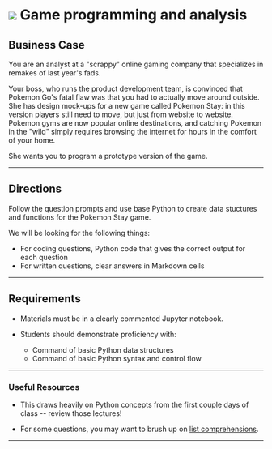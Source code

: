 # ![](https://ga-dash.s3.amazonaws.com/production/assets/logo-9f88ae6c9c3871690e33280fcf557f33.png) Game programming and analysis

<!--
## Docker setup
## works

If you're new to running a lab or lecture in Docker, click here: https://youtu.be/E54JvUKnF-4
-->

## Business Case

You are an analyst at a "scrappy" online gaming company that specializes in remakes of last year's fads.

Your boss, who runs the product development team, is convinced that Pokemon Go's fatal flaw was that you had to actually move around outside. She has design mock-ups for a new game called Pokemon Stay: in this version players still need to move, but just from website to website. Pokemon gyms are now popular online destinations, and catching Pokemon in the "wild" simply requires browsing the internet for hours in the comfort of your home.

She wants you to program a prototype version of the game.

---

## Directions

Follow the question prompts and use base Python to create data stuctures and functions for the Pokemon Stay game.

We will be looking for the following things:

- For coding questions, Python code that gives the correct output for each question
- For written questions, clear answers in Markdown cells

---

## Requirements


- Materials must be in a clearly commented Jupyter notebook.
- Students should demonstrate proficiency with:

  - Command of basic Python data structures
  - Command of basic Python syntax and control flow

---

### Useful Resources

- This draws heavily on Python concepts from the first couple days of class -- review those lectures!

- For some questions, you may want to brush up on [list comprehensions](http://treyhunner.com/2015/12/python-list-comprehensions-now-in-color/).

---
